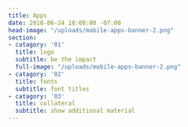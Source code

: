 ```yaml
---
title: Apps
date: 2018-06-24 18:08:00 -07:00
head-image: "/uploads/mobile-apps-banner-2.png"
section:
- catagory: '01'
  title: logo
  subtitle: be the impact
  full-image: "/uploads/mobile-apps-banner-2.png"
- catagory: '02'
  title: fonts
  subtitle: font titles
- catagory: '03'
  title: collateral
  subtitle: show additional material
---
```


